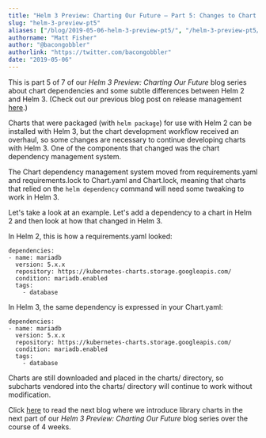 ```yaml
---
title: "Helm 3 Preview: Charting Our Future – Part 5: Changes to Chart Dependencies"
slug: "helm-3-preview-pt5"
aliases: ["/blog/2019-05-06-helm-3-preview-pt5/", "/helm-3-preview-pt5/"]
authorname: "Matt Fisher"
author: "@bacongobbler"
authorlink: "https://twitter.com/bacongobbler"
date: "2019-05-06"
---
```


This is part 5 of 7 of our *Helm 3 Preview: Charting Our Future* blog series about chart dependencies and some subtle differences between Helm 2 and Helm 3. (Check out our previous blog post on release management [here](https://helm.sh/blog/helm-3-preview-pt4/).)

Charts that were packaged (with `helm package`) for use with Helm 2 can be installed with Helm 3, but the chart development workflow received an overhaul, so some changes are necessary to continue developing charts with Helm 3. One of the components that changed was the chart dependency management system.

The Chart dependency management system moved from requirements.yaml and requirements.lock to Chart.yaml and Chart.lock, meaning that charts that relied on the `helm dependency` command will need some tweaking to work in Helm 3.

Let's take a look at an example. Let's add a dependency to a chart in Helm 2 and then look at how that changed in Helm 3.

In Helm 2, this is how a requirements.yaml looked:

```
dependencies:
- name: mariadb
  version: 5.x.x
  repository: https://kubernetes-charts.storage.googleapis.com/
  condition: mariadb.enabled
  tags:
    - database
```

In Helm 3, the same dependency is expressed in your Chart.yaml:

```
dependencies:
- name: mariadb
  version: 5.x.x
  repository: https://kubernetes-charts.storage.googleapis.com/
  condition: mariadb.enabled
  tags:
    - database
```

Charts are still downloaded and placed in the charts/ directory, so subcharts vendored into the charts/ directory will continue to work without modification.

Click [here](https://helm.sh/blog/helm-3-preview-pt6/) to read the next blog where we introduce library charts in the next part of our *Helm 3 Preview: Charting Our Future* blog series over the course of 4 weeks.
